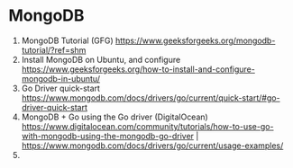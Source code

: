 # MongoDB

1. MongoDB Tutorial (GFG) <https://www.geeksforgeeks.org/mongodb-tutorial/?ref=shm>
2. Install MongoDB on Ubuntu, and configure <https://www.geeksforgeeks.org/how-to-install-and-configure-mongodb-in-ubuntu/>
3. Go Driver quick-start <https://www.mongodb.com/docs/drivers/go/current/quick-start/#go-driver-quick-start>
4. MongoDB + Go using the Go driver (DigitalOcean) <https://www.digitalocean.com/community/tutorials/how-to-use-go-with-mongodb-using-the-mongodb-go-driver> | <https://www.mongodb.com/docs/drivers/go/current/usage-examples/>
5. 